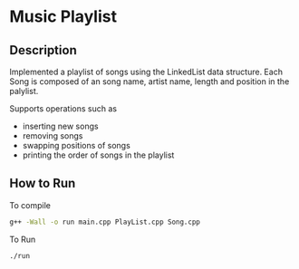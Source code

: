 # Music Playlist

## Description
Implemented a playlist of songs using the LinkedList data structure. Each Song is composed of an song name, artist name, length and position in the palylist.

Supports operations such as 
- inserting new songs
- removing songs
- swapping positions of songs
- printing the order of songs in the playlist

## How to Run
To compile
```bash
g++ -Wall -o run main.cpp PlayList.cpp Song.cpp
```
To Run
```bash
./run
```
